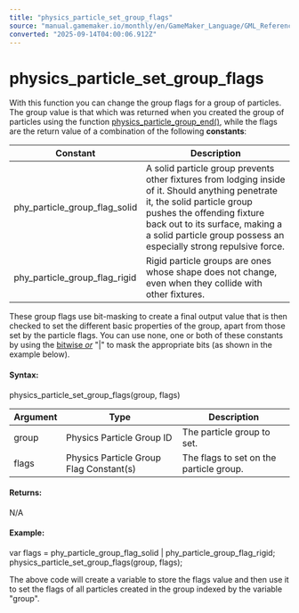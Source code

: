 ```yaml
---
title: "physics_particle_set_group_flags"
source: "manual.gamemaker.io/monthly/en/GameMaker_Language/GML_Reference/Physics/Soft_Body_Particles/physics_particle_set_group_flags.htm"
converted: "2025-09-14T04:00:06.912Z"
---
```


# physics\_particle\_set\_group\_flags

With this function you can change the group flags for a group of particles. The group value is that which was returned when you created the group of particles using the function [physics\_particle\_group\_end()](physics_particle_group_end.md), while the flags are the return value of a combination of the following **constants**:

| Constant | Description |
| --- | --- |
| phy_particle_group_flag_solid | A solid particle group prevents other fixtures from lodging inside of it. Should anything penetrate it, the solid particle group pushes the offending fixture back out to its surface, making a a solid particle group possess an especially strong repulsive force. |
| phy_particle_group_flag_rigid | Rigid particle groups are ones whose shape does not change, even when they collide with other fixtures. |

These group flags use bit-masking to create a final output value that is then checked to set the different basic properties of the group, apart from those set by the particle flags. You can use none, one or both of these constants by using the [bitwise _or_](../../../../Additional_Information/Bitwise_Operators.md) "|" to mask the appropriate bits (as shown in the example below).

#### Syntax:

physics\_particle\_set\_group\_flags(group, flags)

| Argument | Type | Description |
| --- | --- | --- |
| group | Physics Particle Group ID | The particle group to set. |
| flags | Physics Particle Group Flag Constant(s) | The flags to set on the particle group. |

#### Returns:

N/A

#### Example:

var flags = phy\_particle\_group\_flag\_solid | phy\_particle\_group\_flag\_rigid;
physics\_particle\_set\_group\_flags(group, flags);

The above code will create a variable to store the flags value and then use it to set the flags of all particles created in the group indexed by the variable "group".